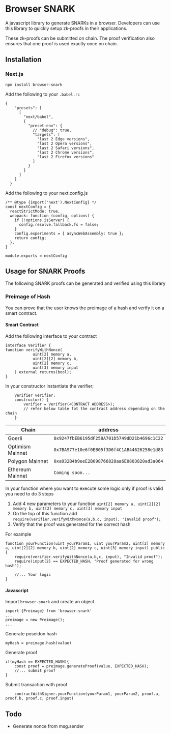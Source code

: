 # Browser SNARK
A javascript library to generate SNARKs in a browser. Developers can use this library to quickly setup zk-proofs in their applications. 

These zk-proofs can be submitted on chain. The proof verification also ensures that one proof is used exactly once on chain. 

## Installation
### Next.js

```
npm install browser-snark
```

Add the following to your `.babel.rc`
```
{
    "presets": [
      [
        "next/babel",
        {
          "preset-env": {
            // "debug": true,
            "targets": [
              "last 2 Edge versions",
              "last 2 Opera versions",
              "last 2 Safari versions",
              "last 2 Chrome versions",
              "last 2 Firefox versions"
            ]
          }
        }
      ]
    ]
  }
```

Add the following to your next.config.js
```
/** @type {import('next').NextConfig} */
const nextConfig = {
  reactStrictMode: true,
  webpack: function (config, options) {
    if (!options.isServer) {
      config.resolve.fallback.fs = false;
    }
    config.experiments = { asyncWebAssembly: true };
    return config;
  },
}

module.exports = nextConfig
```

## Usage for SNARK Proofs
The following SNARK proofs can be generated and verified using this library

### Preimage of Hash
You can prove that the user knows the preimage of a hash and verify it on a smart contract.
#### Smart Contract
Add the following interface to your contract
```
interface Verifier {
function verifyWithNonce(            
            uint[2] memory a,
            uint[2][2] memory b,
            uint[2] memory c,
            uint[3] memory input
    ) external returns(bool);
}
```

In your constructor instantiate the verifier;
```
    Verifier verifier;
    constructor() {
        verifier = Verifier(<CONTRACT ADDRESS>);
        // refer below table fot the contract address depending on the chain
    }
```
| Chain | address |
|-------|---------|
| Goerli | `0x9247fbEB6195dF258A701D5749dD21b4696c1C22` |
| Optimism Mainnet | `0x7BA977e10e6f0EB05f3D6f4C1AB44626258e1d83` |
| Polygon Mainnet | `0xa932B4b9eeE2B098766828aa6E0803820ad3a064` |
| Ethereum Mainnet | `Coming soon...` |

In your function where you want to execute some logic only if proof is valid you need to do 3 steps
1. Add 4 new parameters to your function `uint[2] memory a, uint[2][2] memory b, uint[2] memory c, uint[3] memory input`
2. On the top of this function add `require(verifier.verifyWithNonce(a,b,c, input), "Invalid proof");`
3. Verify that the proof was generated for the correct hash

For example
```
function yourFunction(uint yourParam1, uint yourParam2, uint[2] memory a, uint[2][2] memory b, uint[2] memory c, uint[3] memory input) public {
    require(verifier.verifyWithNonce(a,b,c, input), "Invalid proof");
    require(input[2] == EXPECTED_HASH, "Proof generated for wrong hash");
    
    //... Your logic
}
```

#### Javascript

Import `browser-snark` and create an object
```
import {Preimage} from 'browser-snark'
...
preimage = new Preimage();
...
```

Generate poseidon hash
```
myHash = preimage.hash(value)
```

Generate proof
```
if(myHash == EXPECTED_HASH){
    const proof = preimage.generateProof(value, EXPECTED_HASH);
    //... submit proof
}
```

Submit transaction with proof
```
    contractWithSigner.yourFunction(yourParam1, yourParam2, proof.a, proof.b, proof.c, proof.input)
```

 


## Todo
- Generate nonce from msg.sender